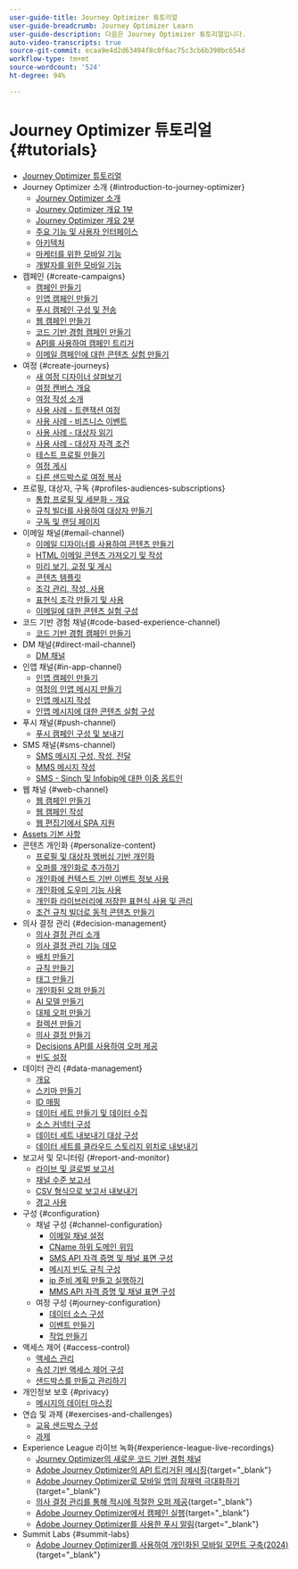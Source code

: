 ```yaml
---
user-guide-title: Journey Optimizer 튜토리얼
user-guide-breadcrumb: Journey Optimizer Learn
user-guide-description: 다음은 Journey Optimizer 튜토리얼입니다.
auto-video-transcripts: true
source-git-commit: ecaa9e4d2d63494f8c0f6ac75c3cb6b390bc654d
workflow-type: tm+mt
source-wordcount: '524'
ht-degree: 94%

---
```



# Journey Optimizer 튜토리얼 {#tutorials}

+ [Journey Optimizer 튜토리얼](/help/_ajo-main/overview.md)
+ Journey Optimizer 소개 {#introduction-to-journey-optimizer}
   + [Journey Optimizer 소개](/help/introduction/introduction.md)
   + [Journey Optimizer 개요 1부](/help/introduction/journey-optimizer-overview-part-1.md)
   + [Journey Optimizer 개요 2부](/help/introduction/journey-optimizer-overview-part-2.md)
   + [주요 기능 및 사용자 인터페이스](/help/introduction/key-capabilities-and-user-interface.md)
   + [아키텍처](/help/introduction/architecture.md)
   + [마케터를 위한 모바일 기능](/help/channels/mobile-capabilities.md)
   + [개발자를 위한 모바일 기능](/help/channels/mobile-capabilities-for-developers.md)
+ 캠페인 {#create-campaigns}
   + [캠페인 만들기](/help/create-campaigns/create-a-campaign.md)
   + [인앱 캠페인 만들기](/help/create-campaigns/in-app.md)
   + [푸시 캠페인 구성 및 전송](/help/create-campaigns/push-campaign.md)
   + [웹 캠페인 만들기](/help/create-campaigns/web-campaign.md)
   + [코드 기반 경험 캠페인 만들기](/help/create-campaigns/code-based-experience.md)
   + [API를 사용하여 캠페인 트리거](/help/create-campaigns/api-triggered-campaigns.md)
   + [이메일 캠페인에 대한 콘텐츠 실험 만들기](/help/create-campaigns/content-experiments.md)
+ 여정 {#create-journeys}
   + [새 여정 디자이너 살펴보기](/help/create-journeys/new-journey-designer.md)
   + [여정 캔버스 개요](/help/create-journeys/overview-over-the-journey-canvas.md)
   + [여정 작성 소개](/help/create-journeys/introduction-to-building-a-journey.md)
   + [사용 사례 - 트랜잭션 여정](/help/create-journeys/use-case-transactional-journey.md)
   + [사용 사례 - 비즈니스 이벤트](/help/create-journeys/use-case-business-event.md)
   + [사용 사례 - 대상자 읽기](/help/create-journeys/use-case-read-audience.md)
   + [사용 사례 - 대상자 자격 조건](/help/create-journeys/use-case-audience-qualification.md)
   + [테스트 프로필 만들기](/help/create-journeys/test-a-journey.md)
   + [여정 게시](/help/create-journeys/publish-a-journey.md)
   + [다른 샌드박스로 여정 복사](/help/create-journeys/copy-a-journey.md)
+ 프로필, 대상자, 구독 {#profiles-audiences-subscriptions}
   + [통합 프로필 및 세분화 - 개요](/help/profiles-audiences-subscriptions/unified-profile-and-segmentation-overview.md)
   + [규칙 빌더를 사용하여 대상자 만들기](/help/profiles-audiences-subscriptions/create-audiences-using-the-rule-builder.md)
   + [구독 및 랜딩 페이지](/help/subscriptions-and-landing-pages.md)
+ 이메일 채널{#email-channel}
   + [이메일 디자이너를 사용하여 콘텐츠 만들기](/help/channels/create-content-with-the-email-designer.md)
   + [HTML 이메일 콘텐츠 가져오기 및 작성](/help/channels/import-and-author-html-email-content.md)
   + [미리 보기, 교정 및 게시](/help/channels/preview-proof-and-publish.md)
   + [콘텐츠 템플릿](/help/channels/content-templates.md)
   + [조각 관리, 작성, 사용](/help/content-management/manage-author-use-fragments.md)
   + [표현식 조각 만들기 및 사용](/help/content-management/expression-fragments.md)
   + [이메일에 대한 콘텐츠 실험 구성](/help/experimentation/content-experiments-for-emails.md)
+ 코드 기반 경험 채널{#code-based-experience-channel}
   + [코드 기반 경험 캠페인 만들기](/help/channels/create-a-code-based-experience-campaign.md)
+ DM 채널{#direct-mail-channel}
   + [DM 채널](/help/channels/direct-mail.md)
+ 인앱 채널{#in-app-channel}
   + [인앱 캠페인 만들기](/help/channels/create-an-in-app-campaign.md)
   + [여정의 인앱 메시지 만들기](/help/channels/create-an-in-app-message-in-a-journey.md)
   + [인앱 메시지 작성](/help/channels/author-in-app-messages.md)
   + [인앱 메시지에 대한 콘텐츠 실험 구성](/help/experimentation/content-experiments-for-in-app-messages.md)
+ 푸시 채널{#push-channel}
   + [푸시 캠페인 구성 및 보내기](/help/channels/create-a-push-campaign.md)
+ SMS 채널{#sms-channel}
   + [SMS 메시지 구성, 작성, 전달](/help/channels/author-sms-messages.md)
   + [MMS 메시지 작성](/help/channels/author-mms.md)
   + [SMS - Sinch 및 Infobip에 대한 이중 옵트인](/help/channels/sms-double-opt-in.md)
+ 웹 채널 {#web-channel}
   + [웹 캠페인 만들기](/help/channels/create-a-web-campaign.md)
   + [웹 캠페인 작성](/help/channels/author-a-web-campaign.md)
   + [웹 편집기에서 SPA 지원](/help/channels/singel-page-application-support.md)
+ [Assets 기본 사항](/help/assets-essentials-overview.md)
+ 콘텐츠 개인화 {#personalize-content}
   + [프로필 및 대상자 멤버십 기반 개인화](/help/personalize-content/profile-and-audience-membership-based-personalization.md)
   + [오퍼를 개인화로 추가하기](/help/personalize-content/add-offer-decisioning-to-messages.md)
   + [개인화에 컨텍스트 기반 이벤트 정보 사용](/help/personalize-content/use-contextual-event-information-for-personalization.md)
   + [개인화에 도우미 기능 사용](/help/personalize-content/use-helper-functions-for-personalization.md)
   + [개인화 라이브러리에 저장한 표현식 사용 및 관리](/help/personalize-content/use-and-manage-saved-expressions-in-personalization-library.md)
   + [조건 규칙 빌더로 동적 콘텐츠 만들기](/help/personalize-content/create-dynamic-content.md)
+ 의사 결정 관리 {#decision-management}
   + [의사 결정 관리 소개](/help/decision-management/introduction-to-decision-management.md)
   + [의사 결정 관리 기능 데모](/help/decision-management/demo-of-decision-management-capabilities.md)
   + [배치 만들기](/help/decision-management/create-placements.md)
   + [규칙 만들기](/help/decision-management/create-rules.md)
   + [태그 만들기](/help/decision-management/create-tags.md)
   + [개인화된 오퍼 만들기](/help/decision-management/create-personalized-offers.md)
   + [AI 모델 만들기](/help/decision-management/create-ai-models.md)
   + [대체 오퍼 만들기](/help/decision-management/create-fallback-offers.md)
   + [컬렉션 만들기](/help/decision-management/create-collections.md)
   + [의사 결정 만들기](/help/decision-management/create-decisions.md)
   + [Decisions API를 사용하여 오퍼 제공](/help/decision-management/deliver-offers-with-the-decisions-api.md)
   + [빈도 설정](/help/decision-management/frequency-capping.md)
+ 데이터 관리 {#data-management}
   + [개요](/help/data-management/set-up-data-overview.md)
   + [스키마 만들기](/help/data-management/create-schema.md)
   + [ID 매핑](/help/data-management/map-identities.md)
   + [데이터 세트 만들기 및 데이터 수집](/help/data-management/create-datasets-and-ingest-data.md)
   + [소스 커넥터 구성](/help/data-management/configure-source-connectors.md)
   + [데이터 세트 내보내기 대상 구성](/help/data-management/configure-dataset-export-destination.md)
   + [데이터 세트를 클라우드 스토리지 위치로 내보내기](/help/data-management/export-datasets.md)
+ 보고서 및 모니터링 {#report-and-monitor}
   + [라이브 및 글로벌 보고서](/help/report-and-monitor/live-and-global-reports.md)
   + [채널 수준 보고서](/help/report-and-monitor/channel-level-reports.md)
   + [CSV 형식으로 보고서 내보내기](/help/report-and-monitor/export-reports-in-csv-format.md)
   + [경고 사용](/help/administration/alerts.md)
+ 구성 {#configuration}
   + 채널 구성 {#channel-configuration}
      + [이메일 채널 설정](/help/set-up-channels/set-up-email-channel.md)
      + [CName 하위 도메인 위임](/help/set-up-channels/delegate-cname-subdomains.md)
      + [SMS API 자격 증명 및 채널 표면 구성](/help/set-up-channels/set-up-sms-channel.md)
      + [메시지 빈도 규칙 구성](/help/administration/configure-frequency-rules.md)
      + [ip 준비 계획 만들고 실행하기](/help/administration/create-and-execute-an-ip-warmup-plan.md)
      + [MMS API 자격 증명 및 채널 표면 구성](/help/set-up-channels/configure-mms-api-credentials-and-channel-surfaces.md)
   + 여정 구성 {#journey-configuration}
      + [데이터 소스 구성](/help/set-up-journeys/configure-data-sources.md)
      + [이벤트 만들기](/help/set-up-journeys/create-events.md)
      + [작업 만들기](/help/set-up-journeys/create-actions.md)
+ 액세스 제어 {#access-control}
   + [액세스 관리](/help/set-up-access/access-management.md)
   + [속성 기반 액세스 제어 구성](/help/administration/attribute-based-access-control.md)
   + [샌드박스를 만들고 관리하기](/help/set-up-access/create-and-manage-sandboxes.md)
+ 개인정보 보호 {#privacy}
   + [메시지의 데이터 마스킹](/help/privacy/mask-data-in-messages.md)
+ 연습 및 과제 {#exercises-and-challenges}
   + [교육 샌드박스 구성](https://experienceleague.adobe.com/docs/journey-optimizer-learn/configure-a-training-sandbox/introduction-and-prerequisites.html?lang=ko)
   + [과제](https://experienceleague.adobe.com/docs/journey-optimizer-learn/challenges/introduction-and-prerequisites.html?lang=ko)
+ Experience League 라이브 녹화{#experience-league-live-recordings}
   + [Journey Optimizer의 새로운 코드 기반 경험 채널](https://experienceleague.adobe.com/ko/docs/events/experience-league-live-recordings/episodes/exl-live-episode-04-24-24)
   + [Adobe Journey Optimizer의 API 트리거된 메시징](https://experienceleague.adobe.com/docs/events/experience-league-live-recordings/episodes/exl-live-episode-8-23-23.html?lang=ko){target="_blank"}
   + [Adobe Journey Optimizer로 모바일 앱의 잠재력 극대화하기](https://experienceleague.adobe.com/docs/events/experience-league-live-recordings/episodes/exl-live-episode-5-24-23.html?lang=ko){target="_blank"}
   + [의사 결정 관리를 통해 적시에 적절한 오퍼 제공](https://experienceleague.adobe.com/docs/events/experience-league-live-recordings/episodes/exl-live-episode-10-25-22.html?lang=ko){target="_blank"}
   + [Adobe Journey Optimizer에서 캠페인 실행](https://experienceleague.adobe.com/docs/events/experience-league-live-recordings/episodes/exl-live-episode-09-22-22.html?lang=ko){target="_blank"}
   + [Adobe Journey Optimizer를 사용한 푸시 알림](https://experienceleague.adobe.com/docs/events/experience-league-live-recordings/episodes/exl-live-episode-05-12-22.html?lang=ko){target="_blank"}
+ Summit Labs {#summit-labs}
   + [Adobe Journey Optimizer를 사용하여 개인화된 모바일 모먼트 구축(2024)](https://experienceleague.adobe.com/ko/docs/journey-optimizer-learn/summit-labs/lab-overview){target="_blank"}
